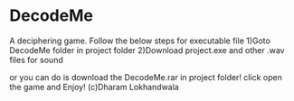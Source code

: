 # DecodeMe 
A deciphering game. Follow the below steps for executable file
1)Goto DecodeMe folder in project folder
2)Download project.exe and other .wav files for sound

or you can do is download the DecodeMe.rar in project folder!
click open the game and Enjoy!
(c)Dharam Lokhandwala
